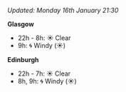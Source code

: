 *Updated: Monday 16th January 21:30*

**Glasgow**

* 22h - 8h: :sunny: Clear
* 9h: :cyclone: Windy (:sunny:)

**Edinburgh**

* 22h - 7h: :sunny: Clear
* 8h, 9h: :cyclone: Windy (:sunny:)

